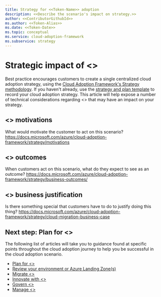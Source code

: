 ```yaml
---
title: Strategy for <<Token-Name>> adoption
description: <<Describe the scenario's impact on strategy.>>
author: <<ContributorGithubId>>
ms.author: <<Token-Alias>>
ms.date: <<Token-Date>>
ms.topic: conceptual
ms.service: cloud-adoption-framework
ms.subservice: strategy
---
```


# Strategic impact of <<Token-Name>>

Best practice encourages customers to create a single centralized cloud adoption strategy, using the [Cloud Adoption Framework's Strategy methodology](../../strategy/index.md). If you haven't already, use the [strategy and plan template](https://raw.githubusercontent.com/microsoft/CloudAdoptionFramework/master/plan/cloud-adoption-framework-strategy-and-plan-template.docx) to record your cloud adoption strategy. This article will help expose a number of technical considerations regarding <<Token-Name>> that may have an impact on your strategy.

## <<Token-Name>> motivations

What would motivate the customer to act on this scenario?
https://docs.microsoft.com/azure/cloud-adoption-framework/strategy/motivations

## <<Token-Name>> outcomes

When customers act on this scenario, what do they expect to see as an outcome?
https://docs.microsoft.com/azure/cloud-adoption-framework/strategy/business-outcomes/

## <<Token-Name>> business justification

Is there something special that customers have to do to justify doing this thing?
https://docs.microsoft.com/azure/cloud-adoption-framework/strategy/cloud-migration-business-case

## Next step: Plan for <<Token-Name>>

The following list of articles will take you to guidance found at specific points throughout the cloud adoption journey to help you be successful in the cloud adoption scenario.

- [Plan for <<Token-Name>>](./plan.md)
- [Review your environment or Azure Landing Zone(s)](./ready.md)
- [Migrate <<Token-Name>>](./migrate.md)
- [Innovate with <<Token-Name>>](./innovate.md)
- [Govern <<Token-Name>>](./govern.md)
- [Manage <<Token-Name>>](./manage.md)
